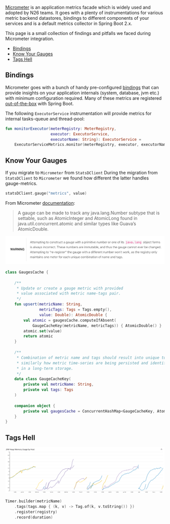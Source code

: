 [Micrometer](https://micrometer.io/) is an application metrics facade which is widely used and adopted by N26 teams.
It goes with a plenty of instrumentations for various metric backend datastores, bindings to different components of 
your services and is a default metrics collector in Spring Boot 2.x.

This page is a small collection of findings and pitfalls we faced during Micrometer integration. 

* [Bindings](#bindings)
* [Know Your Gauges](#know-your-gauges)
* [Tags Hell](#tags-hell)

## Bindings

Micrometer goes with a bunch of handy pre-configured [bindings](https://github.com/micrometer-metrics/micrometer/tree/master/micrometer-core/src/main/java/io/micrometer/core/instrument/binder)
that can provide insights on your application internals (system, database, jvm etc.) with minimum configuration required. 
Many of these metrics are registered [out-of-the-box]((https://docs.spring.io/spring-boot/docs/current/reference/htmlsingle/#production-ready-metrics-meter)) with Spring Boot.

The following `ExecutorService` instrumentation will provide metrics for internal tasks-queue and thread-pool:
```kotlin
fun monitorExecutor(meterRegistry: MeterRegistry, 
                    executor: ExecutorService, 
                    executorName: String): ExecutorService = 
    ExecutorServiceMetrics.monitor(meterRegistry, executor, executorName)
```

## Know Your Gauges

If you migrate to `Micrometer` from `StatsDClient` 
During the migration from `StatsDClient` to `Micrometer` we found how different the latter handles gauge-metrics.

```kotlin
statsDClient.gauge("metrics", value)
```

From Micrometer [documentation](https://micrometer.io/docs/concepts#_gauges):
> A gauge can be made to track any java.lang.Number subtype that is settable, 
> such as AtomicInteger and AtomicLong found in java.util.concurrent.atomic 
> and similar types like Guava’s AtomicDouble.

![Image of Gauge Warning](/assets/img/gauge-warning.png)

```kotlin
class GaugesCache {

    /**
     * Update or create a gauge metric with provided 
     * value associated with metric name-tags pair.
     */
    fun upsert(metricName: String, 
               metricTags: Tags = Tags.empty(), 
               value: Double): AtomicDouble {
        val atomic = gaugesCache.computeIfAbsent(
            GaugeCacheKey(metricName, metricTags)) { AtomicDouble() }
        atomic.set(value)
        return atomic
    }

    /**
     * Combination of metric name and tags should result into unique tuple,
     * similarly how metric time-series are being persisted and identified
     * in a long-term storage.
     */
    data class GaugeCacheKey(
        private val metricName: String,
        private val tags: Tags
    )

    companion object {
        private val gaugesCache = ConcurrentHashMap<GaugeCacheKey, AtomicDouble>()
    }
}
```

## Tags Hell

![Image of Memory Leak](/assets/img/memory-leak.png)

```kotlin
Timer.builder(metricName)
    .tags(tags.map { (k, v) -> Tag.of(k, v.toString()) })
    .register(registry)
    .record(duration)
```